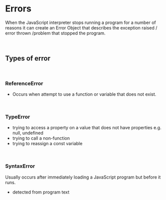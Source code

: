 # Errors

When the JavaScript interpreter stops running a program for a number of reasons it can create an Error Object that describes the exception raised / error thrown /problem that stopped the program. 

<br>

## Types of error

<br>

### ReferenceError

- Occurs when attempt to use a function or variable that does not exist.

<br>

### TypeError

- trying to access a property on a value that does not have properties e.g. null, undefined
- trying to call a non-function
- trying to reassign a const variable

<br>

### SyntaxError

Usually occurs after immediately loading a JavaScript program but before it runs. 

- detected from program text
